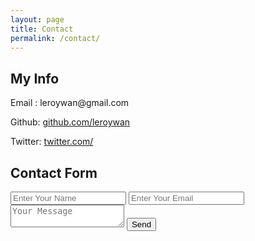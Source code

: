 ```yaml
---
layout: page	
title: Contact
permalink: /contact/
---
```


<div class="main-content">
	<div class="contact-info">
		<h2>My Info</h2>
		<p></p>
		<div>
			<span><p>Email  : leroywan@gmail.com </p></span>
			<span><p>Github: <a href="http://github.com/leroywan">github.com/leroywan</a></p></span>
			<span><p>Twitter: <a href="#">twitter.com/</a></p></span>
		</div>
	</div>
	<div class="contact-form"> 
		<h2 class="heading">Contact Form</h2>
		<form action="https://formspree.io/leroywan@gmail.com"
		      method="POST">
		    <input type="text" name="name" placeholder="Enter Your Name">
		    <input type="email" name="_replyto" placeholder="Enter Your Email">
		    <textarea type="text" name="message" placeholder="Your Message"></textarea>
		    <input class="submit" type="submit" value="Send">
		</form>
	</div>
</div>